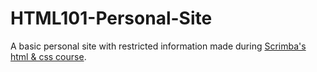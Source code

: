 # HTML101-Personal-Site
A basic personal site with restricted information made during [Scrimba's html &amp; css course](https://scrimba.com/learn/htmlandcss).


